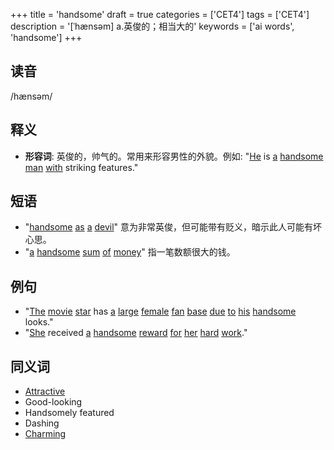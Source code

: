 +++
title = 'handsome'
draft = true
categories = ['CET4']
tags = ['CET4']
description = '[ˈhænsəm] a.英俊的；相当大的'
keywords = ['ai words', 'handsome']
+++

## 读音
/hænsəm/

## 释义
- **形容词**: 英俊的，帅气的。常用来形容男性的外貌。例如: "[He](/post/he/) is [a](/post/a/) [handsome](/post/handsome/) [man](/post/man/) [with](/post/with/) striking features."

## 短语
- "[handsome](/post/handsome/) [as](/post/as/) [a](/post/a/) [devil](/post/devil/)" 意为非常英俊，但可能带有贬义，暗示此人可能有坏心思。
- "[a](/post/a/) [handsome](/post/handsome/) [sum](/post/sum/) [of](/post/of/) [money](/post/money/)" 指一笔数额很大的钱。

## 例句
- "[The](/post/the/) [movie](/post/movie/) [star](/post/star/) has [a](/post/a/) [large](/post/large/) [female](/post/female/) [fan](/post/fan/) [base](/post/base/) [due](/post/due/) [to](/post/to/) [his](/post/his/) [handsome](/post/handsome/) looks."
- "[She](/post/she/) received [a](/post/a/) [handsome](/post/handsome/) [reward](/post/reward/) [for](/post/for/) [her](/post/her/) [hard](/post/hard/) [work](/post/work/)."

## 同义词
- [Attractive](/post/attractive/)
- Good-looking
- Handsomely featured
- Dashing
- [Charming](/post/charming/)
